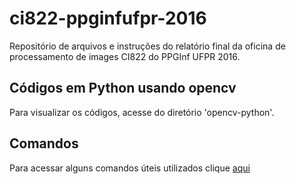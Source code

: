 # ci822-ppginfufpr-2016
Repositório de arquivos e instruções do relatório final da oficina de processamento de images CI822 do PPGInf UFPR 2016.

## Códigos em Python usando opencv

Para visualizar os códigos, acesse do diretório 'opencv-python'.

## Comandos

Para acessar alguns comandos úteis utilizados clique [aqui](COMMANDS.md)
